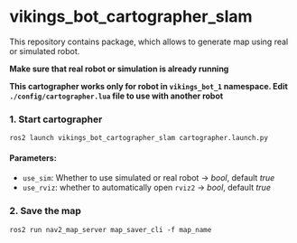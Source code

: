 # vikings_bot_cartographer_slam

This repository contains package, which allows to generate map using real or simulated robot. 

__Make sure that real robot or simulation is already running__

__This cartographer works only for robot in `vikings_bot_1` namespace.
Edit `./config/cartographer.lua` file to use with another robot__ 

### 1. Start cartographer
```ros2 launch vikings_bot_cartographer_slam cartographer.launch.py``` 
#### Parameters:
- `use_sim`: Whether to use simulated or real robot -> *bool*, default *true*
- `use_rviz`: whether to automatically open `rviz2` -> *bool*, default *true*

### 2. Save the map
```ros2 run nav2_map_server map_saver_cli -f map_name```

